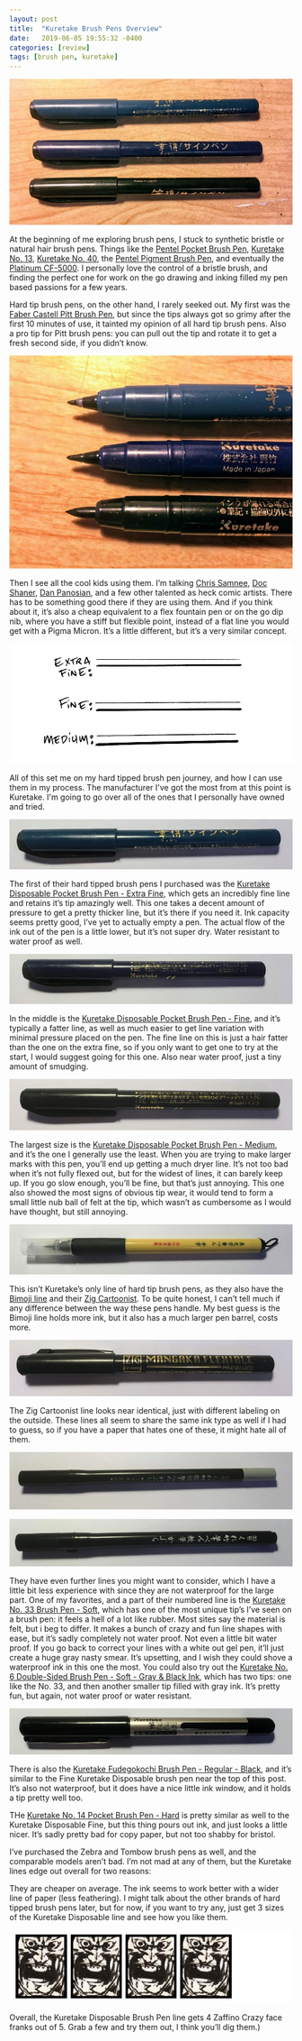 ```yaml
---
layout: post
title:  "Kuretake Brush Pens Overview"
date:   2019-06-05 19:55:32 -0400
categories: [review]
tags: [brush pen, kuretake]
---
```


![Kuretake Brush Pens, Capped](/assets/img/blog-images/c3ded223-28f2-49de-98bd-a47f07dcd6a1.jpeg)

At the beginning of me exploring brush pens, I stuck to synthetic bristle or natural hair brush pens.  Things like the [Pentel Pocket Brush Pen](https://www.jetpens.com/Pentel-Pocket-Brush-Pen-XGFKP-A/pd/1793), [Kuretake No. 13](https://www.jetpens.com/Kuretake-No.-13-Fountain-Brush-Pen-Black-Body/pd/2660), [Kuretake No. 40](https://www.jetpens.com/Kuretake-No.-40-Fountain-Brush-Pen-Bristles-Matte-Black/pd/3958), the [Pentel Pigment Brush Pen](https://www.jetpens.com/Pentel-Pigment-Ink-Brush-Pen-Medium/pd/10975), and eventually the [Platinum CF-5000](https://www.penchalet.com/fine_pens/fountain_pens/platinum_brush_pen.html?gclid=Cj0KCQjwxMjnBRCtARIsAGwWnBPPwi6z-ctTtp6ZMVygW16zDwmpIsNlRL_rJHCnxXv2kLxXohJqGs8aAq8jEALw_wcB). I personally love the control of a bristle brush, and finding the perfect one for work on the go drawing and inking filled my pen based passions for a few years.

<!--more-->

Hard tip brush pens, on the other hand, I rarely seeked out.  My first was the [Faber Castell Pitt Brush Pen](https://www.jetpens.com/Faber-Castell-PITT-Artist-Pen-B-Brush-Black-199/pd/17044), but since the tips always got so grimy after the first 10 minutes of use, it tainted my opinion of all hard tip brush pens.  Also a pro tip for Pitt brush pens: you can pull out the tip and rotate it to get a fresh second side, if you didn’t know.


![Kuretake Brush Pens Uncapped](/assets/img/blog-images/021a3d96-268a-4808-86c4-8c1e96235a52.jpeg)

Then I see all the cool kids using them.  I’m talking [Chris Samnee](http://www.chrissamnee.com/), [Doc Shaner](http://www.docshanerart.com), [Dan Panosian](https://www.danpanosian.com/), and a few other talented as heck comic artists.  There has to be something good there if they are using them.  And if you think about it, it’s also a cheap equivalent to a flex fountain pen or on the go dip nib, where you have a stiff but flexible point, instead of a flat line you would get with a Pigma Micron.  It’s a little different, but it’s a very similar concept.

![Line Width Comparrison](/assets/img/blog-images/kuretake-line-width-comparrison.jpg)

All of this set me on my hard tipped brush pen journey, and how I can use them in my process.  The manufacturer I've got the most from at this point is Kuretake.  I'm going to go over all of the ones that I personally have owned and tried.

![Kuretake Extra Fine Disposable Brush Pen](/assets/img/blog-images/e03ad01f-aa20-451e-b67c-fbfb26575890.jpeg)

The first of their hard tipped brush pens I purchased was the [Kuretake Disposable Pocket Brush Pen - Extra Fine](https://www.jetpens.com/Kuretake-Disposable-Pocket-Brush-Pen-Extra-Fine/pd/3073), which gets an incredibly fine line and retains it’s tip amazingly well.  This one takes a decent amount of pressure to get a pretty thicker line, but it’s there if you need it.  Ink capacity seems pretty good, I’ve yet to actually empty a pen.  The actual flow of the ink out of the pen is a little lower, but it’s not super dry.  Water resistant to water proof as well.

![Kuretake Disposable Brush Pen Fine](/assets/img/blog-images/fdbe3829-4dc2-4917-9108-bd2fc63c3931.jpeg)

In the middle is the [Kuretake Disposable Pocket Brush Pen - Fine](https://www.jetpens.com/Kuretake-Disposable-Pocket-Brush-Pen-Fine/pd/3074), and it’s typically a fatter line, as well as much easier to get line variation with minimal pressure placed on the pen.  The fine line on this is just a hair fatter than the one on the extra fine, so if you only want to get one to try at the start, I would suggest going for this one. Also near water proof, just a tiny amount of smudging.

![Kuretake Disposable Brush Pen Medium](/assets/img/blog-images/5c0455b1-b456-4110-ac87-dbceb8a73fde.jpeg)

The largest size is the [Kuretake Disposable Pocket Brush Pen - Medium](https://www.jetpens.com/Kuretake-Disposable-Pocket-Brush-Pen-Medium/pd/3075), and it’s the one I generally use the least. When you are trying to make larger marks with this pen, you’ll end up getting a much dryer line.  It’s not too bad when it’s not fully flexed out, but for the widest of lines, it can barely keep up.  If you go slow enough, you’ll be fine, but that’s just annoying.  This one also showed the most signs of obvious tip wear, it would tend to form a small little nub ball of felt at the tip, which wasn’t as cumbersome as I would have thought, but still annoying.


![Kuretake Bimoji Brush Pen Medium](/assets/img/blog-images/506f9ea5-754b-4e21-b115-c90c10bf3a2a.jpeg)

This isn’t Kuretake’s only line of hard tip brush pens, as they also have the [Bimoji line](https://www.jetpens.com/Kuretake-Bimoji-Brush-Pen-Fine/pd/5185) and their [Zig Cartoonist](https://www.jetpens.com/Kuretake-Zig-Cartoonist-Mangaka-Flexible-Pen-Fine-Black/pd/10898).  To be quite honest, I can’t tell much if any difference between the way these pens handle.  My best guess is the Bimoji line holds more ink, but it also has a much larger pen barrel, costs more.

![Kuretake Zig Mangaka Brush Pen Medium](/assets/img/blog-images/865ca4e7-6eb4-49fd-8d36-b3324175d421.jpeg)

The Zig Cartoonist line looks near identical, just with different labeling on the outside. These lines all seem to share the same ink type as well if I had to guess, so if you have a paper that hates one of these, it might hate all of them.

![Image description](/assets/img/blog-images/5f8e10a5-effd-45b2-a71b-e46f692566ca.jpeg)

![Image description](/assets/img/blog-images/069b3a58-ddfd-4013-864d-2d03d7f8d243.jpeg)

They have even further lines you might want to consider, which I have a little bit less experience with since they are not waterproof for the large part.  One of my favorites, and a part of their numbered line is the [Kuretake No. 33 Brush Pen - Soft](https://www.jetpens.com/Kuretake-No.-33-Brush-Pen-Soft/pd/2666#index=1), which has one of the most unique tip’s I’ve seen on a brush pen: it feels a hell of a lot like rubber.  Most sites say the material is felt, but i beg to differ.  It makes a bunch of crazy and fun line shapes with ease, but it’s sadly completely not water proof.  Not even a little bit water proof.  If you go back to correct your lines with a white out gel pen, it’ll just create a huge gray nasty smear.  It’s upsetting, and I wish they could shove a waterproof ink in this one the most.  You could also try out the [Kuretake No. 6 Double-Sided Brush Pen - Soft - Gray & Black Ink](https://www.jetpens.com/Kuretake-No.-6-Double-Sided-Brush-Pen-Soft-Gray-Black-Ink/pd/2668), which has two tips: one like the No. 33, and then another smaller tip filled with gray ink.  It’s pretty fun, but again, not water proof or water resistant.

![Image description](/assets/img/blog-images/66e62942-6b97-483d-9812-627f79c0525e.jpeg)

There is also the [Kuretake Fudegokochi Brush Pen - Regular - Black](https://www.jetpens.com/Kuretake-Fudegokochi-Brush-Pen-Regular-Black/pd/2658#index=1), and it’s similar to the Fine Kuretake Disposable brush pen near the top of this post.  It’s also not waterproof, but it does have a nice little ink window, and it holds a tip pretty well too.

THe [Kuretake No. 14 Pocket Brush Pen - Hard](https://www.jetpens.com/Kuretake-No.-14-Pocket-Brush-Pen-Hard/pd/2664#index=1) is pretty similar as well to the Kuretake Disposable Fine, but this thing pours out ink, and just looks a little nicer.  It’s sadly pretty bad for copy paper, but not too shabby for bristol.

I’ve purchased the Zebra and Tombow brush pens as well, and the comparable models aren’t bad.  I’m not mad at any of them, but the Kuretake lines edge out overall for two reasons:

They are cheaper on average.
The ink seems to work better with a wider line of paper (less feathering).
I might talk about the other brands of hard tipped brush pens later, but for now, if you want to try any, just get 3 sizes of the Kuretake Disposable line and see how you like them.


![4 STARS OUT OF 5](/assets/img/blog-images/zaffino-scale-4-star.jpg)

Overall, the Kuretake Disposable Brush Pen line gets 4 Zaffino Crazy face franks out of 5.  Grab a few and try them out, I think you’ll dig them.)

